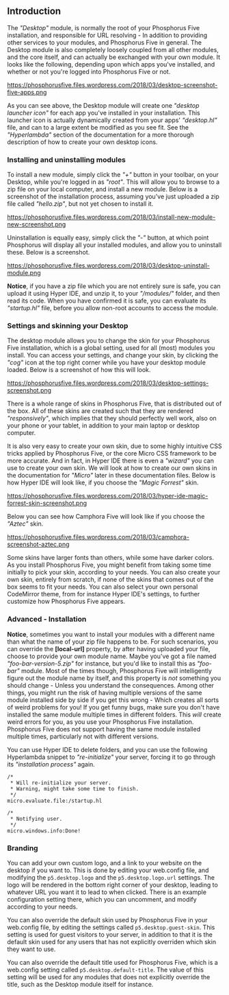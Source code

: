 ## Introduction

The _"Desktop"_ module, is normally the root of your Phosphorus Five installation, and responsible for URL resolving -
In addition to providing other services to your modules, and Phosphorus Five in general. The Desktop module
is also completely loosely coupled from all other modules, and the core itself, and can actually be exchanged with your
own module. It looks like the following, depending upon which apps you've installed, and whether
or not you're logged into Phosphorus Five or not.

https://phosphorusfive.files.wordpress.com/2018/03/desktop-screenshot-five-apps.png

As you can see above, the Desktop module will create one _"desktop launcher icon"_ for each app you've
installed in your installation. This launcher icon is actually dynamically created from your apps'
_"desktop.hl"_ file, and can to a large extent be modified as you see fit. See the _"Hyperlambda"_ section
of the documentation for a more thorough description of how to create your own desktop icons.

### Installing and uninstalling modules

To install a new module, simply click the _"+"_ button in your toolbar, on your Desktop, while you're
logged in as _"root"_. This will allow you to browse to a zip file on your local computer, and install
a new module. Below is a screenshot of the installation process, assuming you've just uploaded a zip file called
_"hello.zip"_, but not yet chosen to install it.

https://phosphorusfive.files.wordpress.com/2018/03/install-new-module-new-screenshot.png

Uninstallation is equally easy, simply click the _"-"_ button, at which point Phosphorus will
display all your installed modules, and allow you to uninstall these. Below is a screenshot.

https://phosphorusfive.files.wordpress.com/2018/03/desktop-uninstall-module.png

**Notice**, if you have a zip file which you are not entirely sure is safe, you can upload it using Hyper IDE,
and unzip it, to your _"/modules/"_ folder, and then read its code. When you have confirmed it is safe, you
can evaluate its _"startup.hl"_ file, before you allow non-root accounts to access the module.

### Settings and skinning your Desktop

The desktop module allows you to change the skin for your Phosphorus Five installation, which is a global
setting, used for all (most) modules you install. You can access your settings, and change your skin,
by clicking the _"cog"_ icon at the top right corner while you have your desktop module loaded. Below
is a screenshot of how this will look.

https://phosphorusfive.files.wordpress.com/2018/03/desktop-settings-screenshot.png

There is a whole range of skins in Phosphorus Five, that is distributed out of the box. All of
these skins are created such that they are rendered _"responsively"_,
which implies that they should perfectly well work, also on your phone or your tablet, in addition
to your main laptop or desktop computer.

It is also very easy to create your own skin, due to some highly intuitive CSS tricks applied
by Phosphorus Five, or the core Micro CSS framework to be more accurate. And in fact, in Hyper IDE there
is even a _"wizard"_ you can use to create your own skin. We will look at how to
create our own skins in the documentation for _"Micro"_ later in these documentation files. Below
is how Hyper IDE will look like, if you choose the _"Magic Forrest"_ skin.

https://phosphorusfive.files.wordpress.com/2018/03/hyper-ide-magic-forrest-skin-screenshot.png

Below you can see how Camphora Five will look like if you choose the _"Aztec"_ skin.

https://phosphorusfive.files.wordpress.com/2018/03/camphora-screenshot-aztec.png

Some skins have larger fonts than others, while some have darker colors. As you install Phosphorus Five,
you might benefit from taking some time initially to pick your skin, according to your needs. You can also
create your own skin, entirely from scratch, if none of the skins that comes out of the box seems to fit
your needs. You can also select your own personal CodeMirror theme, from for instance Hyper IDE's settings,
to further customize how Phosphorus Five appears.

### Advanced - Installation

**Notice**, sometimes you want to install your modules with a different name than what the name of your
zip file happens to be. For such scenarios, you can override the **[local-url]** property, by after having
uploaded your file, choose to provide your own module name. Maybe you've got a file named _"foo-bar-version-5.zip"_
for instance, but you'd like to install this as _"foo-bar"_ module. Most of the times though, Phosphorus Five
will intelligently figure out the module name by itself, and this property is _not_ something you should
change - Unless you understand the consequences. Among other things, you might run the risk of having
multiple versions of the same module installed side by side if you get this wrong - Which creates all sorts
of weird problems for you! If you get funny bugs, make sure you don't have installed the same module multiple
times in different folders. This _will_ create weird errors for you, as you use your Phosphorus Five
installation. Phosphorus Five does not support having the same module installed multiple times,
particularly not with different versions.

You can use Hyper IDE to delete folders, and you can use the following Hyperlambda snippet to _"re-initialize"_
your server, forcing it to go through its _"installation process"_ again.

```hyperlambda-snippet
/*
 * Will re-initialize your server.
 * Warning, might take some time to finish.
 */
micro.evaluate.file:/startup.hl

/*
 * Notifying user.
 */
micro.windows.info:Done!
```

### Branding

You can add your own custom logo, and a link to your website on the desktop if you want to. This is done by
editing your web.config file, and modifying the `p5.desktop.logo` and the `p5.desktop.logo.url` settings. The
logo will be rendered in the bottom right corner of your desktop, leading to whatever URL you want it to lead
to when clicked. There is an example configuration setting there, which you can uncomment, and modify according
to your needs.

You can also override the default skin used by Phosphorus Five in your web.config file, by editing the settings
called `p5.desktop.guest-skin`. This setting is used for guest visitors to your server, in addition to that it
is the default skin used for any users that has not explicitly overriden which skin they want to use.

You can also override the default title used for Phosphorus Five, which is a web.config setting called `p5.desktop.default-title`.
The value of this setting will be used for any modules that does not explicitly override the title,
such as the Desktop module itself for instance.
